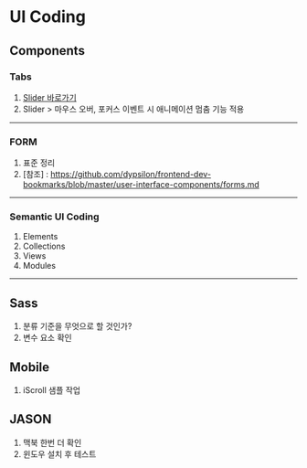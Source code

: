 # UI Coding


## Components


### Tabs 
1. [Slider 바로가기](http://thegi01.github.io/ui/component/tabs/slider.html)
2. Slider > 마우스 오버, 포커스 이벤트 시 애니메이션 멈춤 기능 적용

---

### FORM
1. 표준 정리
2. [참조] : https://github.com/dypsilon/frontend-dev-bookmarks/blob/master/user-interface-components/forms.md

---

### Semantic UI Coding
1. Elements 
2. Collections
3. Views
4. Modules

---

## Sass
1. 분류 기준을 무엇으로 할 것인가?
2. 변수 요소 확인



## Mobile
1. iScroll 샘플 작업



## JASON 
1. 맥북 한번 더 확인
2. 윈도우 설치 후 테스트 



